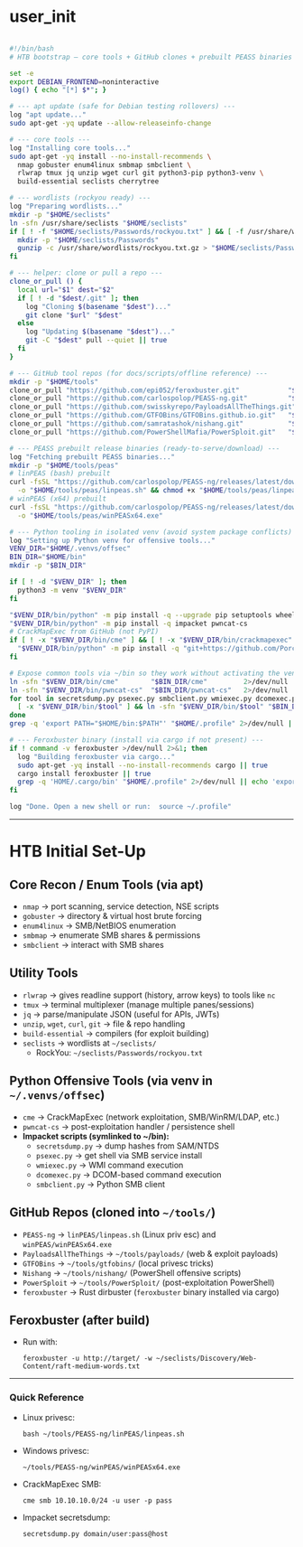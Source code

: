 # user_init
```bash

#!/bin/bash
# HTB bootstrap — core tools + GitHub clones + prebuilt PEASS binaries + Python tools in venv.

set -e
export DEBIAN_FRONTEND=noninteractive
log() { echo "[*] $*"; }

# --- apt update (safe for Debian testing rollovers) ---
log "apt update..."
sudo apt-get -yq update --allow-releaseinfo-change

# --- core tools ---
log "Installing core tools..."
sudo apt-get -yq install --no-install-recommends \
  nmap gobuster enum4linux smbmap smbclient \
  rlwrap tmux jq unzip wget curl git python3-pip python3-venv \
  build-essential seclists cherrytree

# --- wordlists (rockyou ready) ---
log "Preparing wordlists..."
mkdir -p "$HOME/seclists"
ln -sfn /usr/share/seclists "$HOME/seclists"
if [ ! -f "$HOME/seclists/Passwords/rockyou.txt" ] && [ -f /usr/share/wordlists/rockyou.txt.gz ]; then
  mkdir -p "$HOME/seclists/Passwords"
  gunzip -c /usr/share/wordlists/rockyou.txt.gz > "$HOME/seclists/Passwords/rockyou.txt" || true
fi

# --- helper: clone or pull a repo ---
clone_or_pull () {
  local url="$1" dest="$2"
  if [ ! -d "$dest/.git" ]; then
    log "Cloning $(basename "$dest")..."
    git clone "$url" "$dest"
  else
    log "Updating $(basename "$dest")..."
    git -C "$dest" pull --quiet || true
  fi
}

# --- GitHub tool repos (for docs/scripts/offline reference) ---
mkdir -p "$HOME/tools"
clone_or_pull "https://github.com/epi052/feroxbuster.git"            "$HOME/tools/feroxbuster"
clone_or_pull "https://github.com/carlospolop/PEASS-ng.git"          "$HOME/tools/PEASS-ng"
clone_or_pull "https://github.com/swisskyrepo/PayloadsAllTheThings.git" "$HOME/tools/payloads"
clone_or_pull "https://github.com/GTFOBins/GTFOBins.github.io.git"   "$HOME/tools/gtfobins"
clone_or_pull "https://github.com/samratashok/nishang.git"           "$HOME/tools/nishang"
clone_or_pull "https://github.com/PowerShellMafia/PowerSploit.git"   "$HOME/tools/PowerSploit"

# --- PEASS prebuilt release binaries (ready-to-serve/download) ---
log "Fetching prebuilt PEASS binaries..."
mkdir -p "$HOME/tools/peas"
# linPEAS (bash) prebuilt
curl -fsSL "https://github.com/carlospolop/PEASS-ng/releases/latest/download/linpeas.sh" \
  -o "$HOME/tools/peas/linpeas.sh" && chmod +x "$HOME/tools/peas/linpeas.sh"
# winPEAS (x64) prebuilt
curl -fsSL "https://github.com/carlospolop/PEASS-ng/releases/latest/download/winPEASx64.exe" \
  -o "$HOME/tools/peas/winPEASx64.exe"

# --- Python tooling in isolated venv (avoid system package conflicts) ---
log "Setting up Python venv for offensive tools..."
VENV_DIR="$HOME/.venvs/offsec"
BIN_DIR="$HOME/bin"
mkdir -p "$BIN_DIR"

if [ ! -d "$VENV_DIR" ]; then
  python3 -m venv "$VENV_DIR"
fi

"$VENV_DIR/bin/python" -m pip install -q --upgrade pip setuptools wheel
"$VENV_DIR/bin/python" -m pip install -q impacket pwncat-cs
# CrackMapExec from GitHub (not PyPI)
if [ ! -x "$VENV_DIR/bin/cme" ] && [ ! -x "$VENV_DIR/bin/crackmapexec" ]; then
  "$VENV_DIR/bin/python" -m pip install -q "git+https://github.com/Porchetta-Industries/CrackMapExec.git" || true
fi

# Expose common tools via ~/bin so they work without activating the venv
ln -sfn "$VENV_DIR/bin/cme"        "$BIN_DIR/cme"         2>/dev/null || true
ln -sfn "$VENV_DIR/bin/pwncat-cs"  "$BIN_DIR/pwncat-cs"   2>/dev/null || true
for tool in secretsdump.py psexec.py smbclient.py wmiexec.py dcomexec.py; do
  [ -x "$VENV_DIR/bin/$tool" ] && ln -sfn "$VENV_DIR/bin/$tool" "$BIN_DIR/$tool"
done
grep -q 'export PATH="$HOME/bin:$PATH"' "$HOME/.profile" 2>/dev/null || echo 'export PATH="$HOME/bin:$PATH"' >> "$HOME/.profile"

# --- Feroxbuster binary (install via cargo if not present) ---
if ! command -v feroxbuster >/dev/null 2>&1; then
  log "Building feroxbuster via cargo..."
  sudo apt-get -yq install --no-install-recommends cargo || true
  cargo install feroxbuster || true
  grep -q 'HOME/.cargo/bin' "$HOME/.profile" 2>/dev/null || echo 'export PATH="$HOME/.cargo/bin:$PATH"' >> "$HOME/.profile"
fi

log "Done. Open a new shell or run:  source ~/.profile"


```
---
# HTB Initial Set-Up

## Core Recon / Enum Tools (via apt)

-   `nmap` → port scanning, service detection, NSE scripts
-   `gobuster` → directory & virtual host brute forcing
-   `enum4linux` → SMB/NetBIOS enumeration
-   `smbmap` → enumerate SMB shares & permissions
-   `smbclient` → interact with SMB shares

## Utility Tools

-   `rlwrap` → gives readline support (history, arrow keys) to tools like `nc`
-   `tmux` → terminal multiplexer (manage multiple panes/sessions)
-   `jq` → parse/manipulate JSON (useful for APIs, JWTs)
-   `unzip`, `wget`, `curl`, `git` → file & repo handling
-   `build-essential` → compilers (for exploit building)
-   `seclists` → wordlists at `~/seclists/`
    -   RockYou: `~/seclists/Passwords/rockyou.txt`

## Python Offensive Tools (via venv in `~/.venvs/offsec`)

-   `cme` → CrackMapExec (network exploitation, SMB/WinRM/LDAP, etc.)
-   `pwncat-cs` → post-exploitation handler / persistence shell
-   **Impacket scripts (symlinked to ~/bin):**
    -   `secretsdump.py` → dump hashes from SAM/NTDS
    -   `psexec.py` → get shell via SMB service install
    -   `wmiexec.py` → WMI command execution
    -   `dcomexec.py` → DCOM-based command execution
    -   `smbclient.py` → Python SMB client

## GitHub Repos (cloned into `~/tools/`)

-   `PEASS-ng` → `linPEAS/linpeas.sh` (Linux priv esc) and `winPEAS/winPEASx64.exe`
-   `PayloadsAllTheThings` → `~/tools/payloads/` (web & exploit payloads)
-   `GTFOBins` → `~/tools/gtfobins/` (local privesc tricks)
-   `Nishang` → `~/tools/nishang/` (PowerShell offensive scripts)
-   `PowerSploit` → `~/tools/PowerSploit/` (post-exploitation PowerShell)
-   `feroxbuster` → Rust dirbuster (`feroxbuster` binary installed via cargo)

## Feroxbuster (after build)

-   Run with:

    `feroxbuster -u http://target/ -w ~/seclists/Discovery/Web-Content/raft-medium-words.txt`

* * *

### Quick Reference

-   Linux privesc:

    `bash ~/tools/PEASS-ng/linPEAS/linpeas.sh`

-   Windows privesc:

    `~/tools/PEASS-ng/winPEAS/winPEASx64.exe`

-   CrackMapExec SMB:

    `cme smb 10.10.10.0/24 -u user -p pass`

-   Impacket secretsdump:

    `secretsdump.py domain/user:pass@host`

